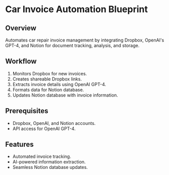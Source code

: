 # Car Invoice Automation Blueprint

## Overview
Automates car repair invoice management by integrating Dropbox, OpenAI's GPT-4, and Notion for document tracking, analysis, and storage.

## Workflow
1. Monitors Dropbox for new invoices.
2. Creates shareable Dropbox links.
3. Extracts invoice details using OpenAI GPT-4.
4. Formats data for Notion database.
5. Updates Notion database with invoice information.

## Prerequisites
- Dropbox, OpenAI, and Notion accounts.
- API access for OpenAI GPT-4.

## Features
- Automated invoice tracking.
- AI-powered information extraction.
- Seamless Notion database updates.

